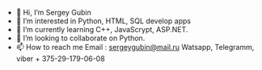 - 👋 Hi, I’m Sergey Gubin
- 👀 I’m interested in Python, HTML, SQL develop apps
- 🌱 I’m currently learning C++, JavaScrypt, ASP.NET.
- 💞️ I’m looking to collaborate on Python.
- 📫 How to reach me Email : sergeygubin@mail.ru
Watsapp, Telegramm, viber + 375-29-179-06-08

<!---
SergeyGubin1979/SergeyGubin1979 is a ✨ special ✨ repository because its `README.md` (this file) appears on your GitHub profile.
You can click the Preview link to take a look at your changes.
--->
